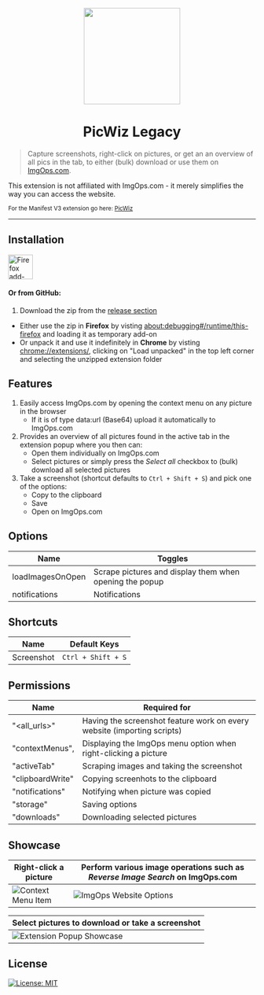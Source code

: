 <p align="center"><img width="196" height="196" src="https://i.imgur.com/zIXGZCg.png"></p>
<h1 align="center">PicWiz Legacy</h1>

> Capture screenshots, right-click on pictures, or get an an overview of all pics in the tab, to either (bulk) download or use them on [ImgOps.com](https://ImgOps.com).

This extension is not affiliated with ImgOps.com - it merely simplifies the way you can access the website.

<sub>For the Manifest V3 extension go here: [PicWiz](https://github.com/majin-cs/PicWiz)</sub>

---

## Installation

<a href="https://addons.mozilla.org/en-US/firefox/addon/picwiz-legacy/">
 <picture>
    <source srcset="https://i.imgur.com/ZluoP7T.png" media="(prefers-color-scheme: dark)">
    <img height="50" src="https://i.imgur.com/4PobQqE.png" alt="Firefox add-ons">
 </picture>
</a>

#### Or from GitHub:

1. Download the zip from the [release section](https://github.com/majin-cs/PicWiz-Legacy/releases) 
- Either use the zip in **Firefox** by visting [about:debugging#/runtime/this-firefox](about:debugging#/runtime/this-firefox) and loading it as temporary add-on 
- Or unpack it and use it indefinitely in **Chrome** by visting [chrome://extensions/](chrome://extensions/), clicking on "Load unpacked" in the top left corner and selecting the unzipped extension folder

## Features

1. Easily access ImgOps.com by opening the context menu on any picture in the browser
   - If it is of type data:url (Base64) upload it automatically to ImgOps.com
2. Provides an overview of all pictures found in the active tab in the extension popup where you then can:
   - Open them individually on ImgOps.com
   - Select pictures or simply press the _Select all_ checkbox to (bulk) download all selected pictures
3. Take a screenshot (shortcut defaults to `Ctrl + Shift + S`) and pick one of the options:
   - Copy to the clipboard
   - Save
   - Open on ImgOps.com

## Options

| Name             | Toggles                                                 |
| ---------------- | ------------------------------------------------------- |
| loadImagesOnOpen | Scrape pictures and display them when opening the popup |
| notifications    | Notifications                                           |

## Shortcuts

| Name             | Default Keys       |
| ---------------- | ------------------ |
| Screenshot       | `Ctrl + Shift + S` |

## Permissions

| Name             | Required for                                                             | 
| ---------------- | ------------------------------------------------------------------------ |
| "<all_urls>"     | Having the screenshot feature work on every website (importing scripts)  |
| "contextMenus",  | Displaying the ImgOps menu option when right-clicking a picture          |
| "activeTab"      | Scraping images and taking the screenshot                                |
| "clipboardWrite" | Copying screenhots to the clipboard                                      |
| "notifications"  | Notifying when picture was copied                                        |
| "storage"        | Saving options                                                           |
| "downloads"      | Downloading selected pictures                                            |

## Showcase

| Right-click a picture  | Perform various image operations such as _Reverse Image Search_ on ImgOps.com |
| ---------------------- | ----------------------------------------------------------------------------- |
| ![Context Menu Item](https://i.imgur.com/CECo9n7.png) | ![ImgOps Website Options](https://i.imgur.com/LBWH7qV.png) |

| Select pictures to download or take a screenshot      |
| -------------------------------------------------------- |
| ![Extension Popup Showcase](https://i.imgur.com/q2gl71U.gif) |

## License

[![License: MIT](https://img.shields.io/badge/License-MIT-yellow.svg)](https://opensource.org/licenses/MIT)
